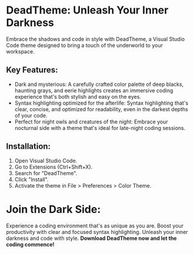 
# **DeadTheme: Unleash Your Inner Darkness**

Embrace the shadows and code in style with DeadTheme, a Visual Studio Code theme designed to bring a touch of the underworld to your workspace.

## Key Features:

- Dark and mysterious: A carefully crafted color palette of deep blacks, haunting grays, and eerie highlights creates an immersive coding experience that's both stylish and easy on the eyes.
- Syntax highlighting optimized for the afterlife: Syntax highlighting that's clear, concise, and optimized for readability, even in the darkest depths of your code.
- Perfect for night owls and creatures of the night: Embrace your nocturnal side with a theme that's ideal for late-night coding sessions.
## Installation:

1. Open Visual Studio Code.
2. Go to Extensions (Ctrl+Shift+X).
3. Search for "DeadTheme".
4. Click "Install".
5. Activate the theme in File > Preferences > Color Theme.

# Join the Dark Side:

Experience a coding environment that's as unique as you are.
Boost your productivity with clear and focused syntax highlighting.
Unleash your inner darkness and code with style.
**Download DeadTheme now and let the coding commence!**